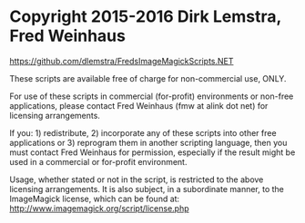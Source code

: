 # Copyright 2015-2016 Dirk Lemstra, Fred Weinhaus 
<https://github.com/dlemstra/FredsImageMagickScripts.NET>

These scripts are available free of charge for non-commercial use, ONLY.

For use of these scripts in commercial (for-profit) environments or non-free applications, please contact Fred Weinhaus (fmw at alink dot net) for licensing arrangements.

If you: 1) redistribute, 2) incorporate any of these scripts into other free applications or 3) reprogram them in another scripting language, then you must contact Fred Weinhaus for permission, especially if the result might be used in a commercial or for-profit environment.

Usage, whether stated or not in the script, is restricted to the above licensing arrangements. It is also subject, in a subordinate manner, to the ImageMagick license, which can be found at: http://www.imagemagick.org/script/license.php
